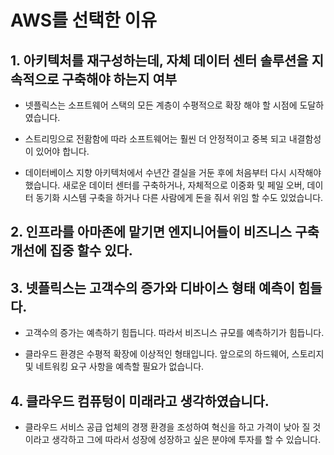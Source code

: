 # AWS를 선택한 이유

## 1. 아키텍처를 재구성하는데, 자체 데이터 센터 솔루션을 지속적으로 구축해야 하는지 여부

* 넷플릭스는 소프트웨어 스택의 모든 계층이 수평적으로 확장 해야 할 시점에 도달하였습니다.

* 스트리밍으로 전홤함에 따라 소프트웨어는 훨씬 더 안정적이고 중복 되고 내결함성이 있어야 합니다.

* 데이터베이스 지향 아키텍처에서 수년간 결실을 거둔 후에 처음부터 다시 시작해야 했습니다. 새로운 데이터 센터를 구축하거나, 자체적으로 이중화 및 페일 오버, 데이터 동기화 시스템 구축을 하거나 다른 사람에게 돈을 줘서 위임 할 수도 있었습니다.

## 2. 인프라를 아마존에 맡기면 엔지니어들이 비즈니스 구축 개선에 집중 할수 있다.

## 3. 넷플릭스는 고객수의 증가와 디바이스 형태 예측이 힘들다.
* 고객수의 증가는 예측하기 힘듭니다. 따라서 비즈니스 규모를 예측하기가 힘듭니다.

* 클라우드 환경은 수평적 확장에 이상적인 형태입니다. 앞으로의 하드웨어, 스토리지 및 네트워킹 요구 사항을 예측할 필요가 없습니다.

## 4. 클라우드 컴퓨텅이 미래라고 생각하였습니다.
* 클라우드 서비스 공급 업체의 경쟁 환경을 조성하여 혁신을 하고 가격이 낮아 질 것이라고 생각하고 그에 따라서 성장에 성장하고 싶은 분야에 투자를 할 수 있습니다.
